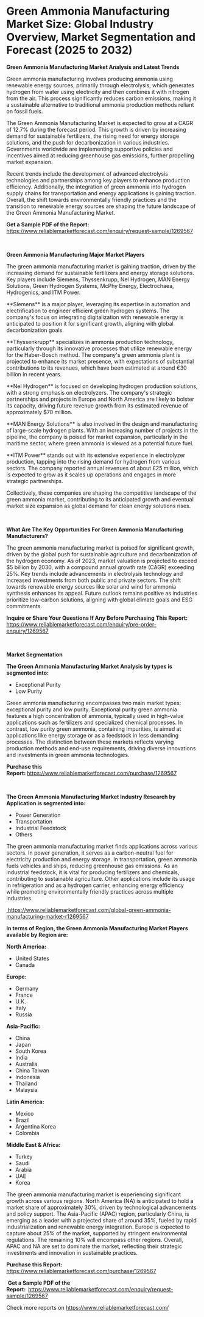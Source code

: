 <p><h1>Green Ammonia Manufacturing Market Size: Global Industry Overview, Market Segmentation and Forecast (2025 to 2032)</h1></p><p><strong>Green Ammonia Manufacturing Market Analysis and Latest Trends</strong></p>
<p><p>Green ammonia manufacturing involves producing ammonia using renewable energy sources, primarily through electrolysis, which generates hydrogen from water using electricity and then combines it with nitrogen from the air. This process significantly reduces carbon emissions, making it a sustainable alternative to traditional ammonia production methods reliant on fossil fuels.</p><p>The Green Ammonia Manufacturing Market is expected to grow at a CAGR of 12.7% during the forecast period. This growth is driven by increasing demand for sustainable fertilizers, the rising need for energy storage solutions, and the push for decarbonization in various industries. Governments worldwide are implementing supportive policies and incentives aimed at reducing greenhouse gas emissions, further propelling market expansion.</p><p>Recent trends include the development of advanced electrolysis technologies and partnerships among key players to enhance production efficiency. Additionally, the integration of green ammonia into hydrogen supply chains for transportation and energy applications is gaining traction. Overall, the shift towards environmentally friendly practices and the transition to renewable energy sources are shaping the future landscape of the Green Ammonia Manufacturing Market.</p></p>
<p><strong>Get a Sample PDF of the Report:&nbsp;</strong> <a href="https://www.reliablemarketforecast.com/enquiry/request-sample/1269567?utm_campaign=2950&utm_medium=2&utm_source=Github&utm_content=ia&utm_term=24032025&utm_id=green-ammonia-manufacturing">https://www.reliablemarketforecast.com/enquiry/request-sample/1269567</a></p>
<p>&nbsp;</p>
<p><strong>Green Ammonia Manufacturing Major Market Players</strong></p>
<p><p>The green ammonia manufacturing market is gaining traction, driven by the increasing demand for sustainable fertilizers and energy storage solutions. Key players include Siemens, Thyssenkrupp, Nel Hydrogen, MAN Energy Solutions, Green Hydrogen Systems, McPhy Energy, Electrochaea, Hydrogenics, and ITM Power.</p><p>**Siemens** is a major player, leveraging its expertise in automation and electrification to engineer efficient green hydrogen systems. The company's focus on integrating digitalization with renewable energy is anticipated to position it for significant growth, aligning with global decarbonization goals.</p><p>**Thyssenkrupp** specializes in ammonia production technology, particularly through its innovative processes that utilize renewable energy for the Haber-Bosch method. The company's green ammonia plant is projected to enhance its market presence, with expectations of substantial contributions to its revenues, which have been estimated at around €30 billion in recent years.</p><p>**Nel Hydrogen** is focused on developing hydrogen production solutions, with a strong emphasis on electrolyzers. The company's strategic partnerships and projects in Europe and North America are likely to bolster its capacity, driving future revenue growth from its estimated revenue of approximately $70 million.</p><p>**MAN Energy Solutions** is also involved in the design and manufacturing of large-scale hydrogen plants. With an increasing number of projects in the pipeline, the company is poised for market expansion, particularly in the maritime sector, where green ammonia is viewed as a potential future fuel.</p><p>**ITM Power** stands out with its extensive experience in electrolyzer production, tapping into the rising demand for hydrogen from various sectors. The company reported annual revenues of about £25 million, which is expected to grow as it scales up operations and engages in more strategic partnerships.</p><p>Collectively, these companies are shaping the competitive landscape of the green ammonia market, contributing to its anticipated growth and eventual market size expansion as global demand for clean energy solutions rises.</p></p>
<p>&nbsp;</p>
<p><strong>What Are The Key Opportunities For Green Ammonia Manufacturing Manufacturers?</strong></p>
<p><p>The green ammonia manufacturing market is poised for significant growth, driven by the global push for sustainable agriculture and decarbonization of the hydrogen economy. As of 2023, market valuation is projected to exceed $5 billion by 2030, with a compound annual growth rate (CAGR) exceeding 25%. Key trends include advancements in electrolysis technology and increased investments from both public and private sectors. The shift towards renewable energy sources like solar and wind for ammonia synthesis enhances its appeal. Future outlook remains positive as industries prioritize low-carbon solutions, aligning with global climate goals and ESG commitments.</p></p>
<p><strong>Inquire or Share Your Questions If Any Before Purchasing This Report:</strong> <a href="https://www.reliablemarketforecast.com/enquiry/pre-order-enquiry/1269567?utm_campaign=2950&utm_medium=2&utm_source=Github&utm_content=ia&utm_term=24032025&utm_id=green-ammonia-manufacturing">https://www.reliablemarketforecast.com/enquiry/pre-order-enquiry/1269567</a></p>
<p>&nbsp;</p>
<p><strong>Market Segmentation</strong></p>
<p><strong>The Green Ammonia Manufacturing Market Analysis by types is segmented into:</strong></p>
<p><ul><li>Exceptional Purity</li><li>Low Purity</li></ul></p>
<p><p>Green ammonia manufacturing encompasses two main market types: exceptional purity and low purity. Exceptional purity green ammonia features a high concentration of ammonia, typically used in high-value applications such as fertilizers and specialized chemical processes. In contrast, low purity green ammonia, containing impurities, is aimed at applications like energy storage or as a feedstock in less demanding processes. The distinction between these markets reflects varying production methods and end-use requirements, driving diverse innovations and investments in green ammonia technologies.</p></p>
<p><strong>Purchase this Report:&nbsp;</strong><a href="https://www.reliablemarketforecast.com/purchase/1269567?utm_campaign=2950&utm_medium=2&utm_source=Github&utm_content=ia&utm_term=24032025&utm_id=green-ammonia-manufacturing">https://www.reliablemarketforecast.com/purchase/1269567</a></p>
<p>&nbsp;</p>
<p><strong>The Green Ammonia Manufacturing Market Industry Research by Application is segmented into:</strong></p>
<p><ul><li>Power Generation</li><li>Transportation</li><li>Industrial Feedstock</li><li>Others</li></ul></p>
<p><p>The green ammonia manufacturing market finds applications across various sectors. In power generation, it serves as a carbon-neutral fuel for electricity production and energy storage. In transportation, green ammonia fuels vehicles and ships, reducing greenhouse gas emissions. As an industrial feedstock, it is vital for producing fertilizers and chemicals, contributing to sustainable agriculture. Other applications include its usage in refrigeration and as a hydrogen carrier, enhancing energy efficiency while promoting environmentally friendly practices across multiple industries.</p></p>
<p><a href="https://www.reliablemarketforecast.com/global-green-ammonia-manufacturing-market-r1269567?utm_campaign=2950&utm_medium=2&utm_source=Github&utm_content=ia&utm_term=24032025&utm_id=green-ammonia-manufacturing">&nbsp;https://www.reliablemarketforecast.com/global-green-ammonia-manufacturing-market-r1269567</a></p>
<p><strong>In terms of Region, the Green Ammonia Manufacturing Market Players available by Region are:</strong></p>
<p>
    <p> <strong> North America: </strong>
        <ul>
            <li>United States</li>
            <li>Canada</li>
        </ul>
        </p> 
    <p> <strong> Europe: </strong>
        <ul>
            <li>Germany</li>
            <li>France</li>
            <li>U.K.</li>
            <li>Italy</li>
            <li>Russia</li>
        </ul>
        </p> 
    <p> <strong> Asia-Pacific: </strong>
        <ul>
            <li>China</li>
            <li>Japan</li>
            <li>South Korea</li>
            <li>India</li>
            <li>Australia</li>
            <li>China Taiwan</li>
            <li>Indonesia</li>
            <li>Thailand</li>
            <li>Malaysia</li>
        </ul>
        </p> 
    <p> <strong> Latin America: </strong>
        <ul>
            <li>Mexico</li>
            <li>Brazil</li>
            <li>Argentina Korea</li>
            <li>Colombia</li>
        </ul>
        </p> 
    <p> <strong> Middle East & Africa: </strong>
        <ul>
            <li>Turkey</li>
            <li>Saudi</li>
            <li>Arabia</li>
            <li>UAE</li>
            <li>Korea</li>
        </ul>
    </p>
    </p>
<p><p>The green ammonia manufacturing market is experiencing significant growth across various regions. North America (NA) is anticipated to hold a market share of approximately 30%, driven by technological advancements and policy support. The Asia-Pacific (APAC) region, particularly China, is emerging as a leader with a projected share of around 35%, fueled by rapid industrialization and renewable energy integration. Europe is expected to capture about 25% of the market, supported by stringent environmental regulations. The remaining 10% will encompass other regions. Overall, APAC and NA are set to dominate the market, reflecting their strategic investments and innovation in sustainable practices.</p></p>
<p><strong>Purchase this Report: </strong><a href="https://www.reliablemarketforecast.com/purchase/1269567?utm_campaign=2950&utm_medium=2&utm_source=Github&utm_content=ia&utm_term=24032025&utm_id=green-ammonia-manufacturing">https://www.reliablemarketforecast.com/purchase/1269567</a></p>
<p>&nbsp;<strong>Get a Sample PDF of the Report:&nbsp;&nbsp;</strong><a href="https://www.reliablemarketforecast.com/enquiry/request-sample/1269567?utm_campaign=2950&utm_medium=2&utm_source=Github&utm_content=ia&utm_term=24032025&utm_id=green-ammonia-manufacturing">https://www.reliablemarketforecast.com/enquiry/request-sample/1269567</a></p>
<p><strong></strong></p>
<p>Check more reports on <a href="https://www.reliablemarketforecast.com/?utm_campaign=2950&utm_medium=2&utm_source=Github&utm_content=ia&utm_term=24032025&utm_id=green-ammonia-manufacturing">https://www.reliablemarketforecast.com/</a></p>